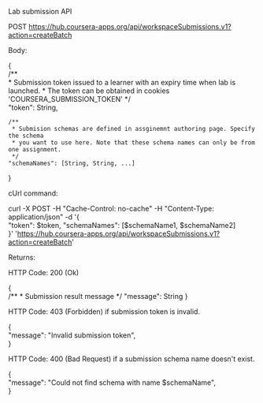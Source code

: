 Lab submission API 

POST https://hub.coursera-apps.org/api/workspaceSubmissions.v1?action=createBatch

Body:

{  
	/**  
	 * Submission token issued to a learner with an expiry time when lab is launched. 
	 * The token can be obtained in cookies 'COURSERA_SUBMISSION_TOKEN' 
	 */  
	"token": String,
  	
  	/**
  	 * Submision schemas are defined in assginemnt authoring page. Specify the schema
  	 * you want to use here. Note that these schema names can only be from one assignment.
  	 */
  	"schemaNames": [String, String, ...]
}

cUrl command:

curl -X POST -H "Cache-Control: no-cache" -H "Content-Type: application/json" -d '{  
  "token": $token,  
  "schemaNames": [$schemaName1, $schemaName2]    
}' 'https://hub.coursera-apps.org/api/workspaceSubmissions.v1?action=createBatch'  

Returns:

HTTP Code: 200 (Ok)

{  
	/**
	 * Submission result message
	 */
	"message": String
}

HTTP Code: 403 (Forbidden) if submission token is invalid.

{  
  "message": "Invalid submission token",  
}

HTTP Code: 400 (Bad Request) if a submission schema name doesn't exist.

{  
  "message": "Could not find schema with name $schemaName",  
}  